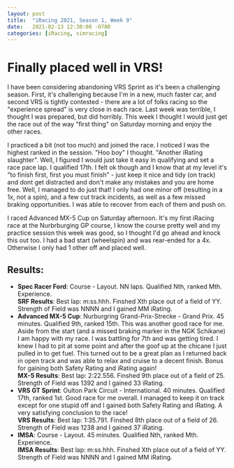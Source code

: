 ```yaml
---
layout: post
title:  "iRacing 2021, Season 1, Week 9"
date:   2021-02-13 12:30:00 -0700
categories: [iRacing, simracing]
---
```

# Finally placed well in VRS!

I have been considering abandoning VRS Sprint as it's been a challenging season. First, it's challenging because I'm in a new, much faster car, and second VRS is tightly contested - there are a lot of folks racing so the "experience spread" is very close in each race. Last week was terrible, I thought I was prepared, but did horribly. This week I thought I would just get the race out of the way "first thing" on Saturday morning and enjoy the other races.

I practiced a bit (not too much) and joined the race. I noticed I was the highest ranked in the session. "Hoo boy" I thought. "Another iRating slaughter". Well, I figured I would just take it easy in qualifying and set a race pace lap. I qualified 17th. I felt ok though and I know that at my level it's "to finish first, first you must finish" - just keep it nice and tidy (on track) and dont get distracted and don't make any mistakes and you are home free. Well, I managed to do just that! I only had one minor off (resulting in a 1x, not a spin), and a few cut track incidents, as well as a few missed braking opportunities. I was able to recover from each of them and push on.

I raced Advanced MX-5 Cup on Saturday afternoon. It's my first iRacing race at the Nurbrburging GP course, I know the course pretty well and my practice session this week was good, so I thought I'd go ahead and knock this out too. I had a bad start (wheelspin) and was rear-ended for a 4x. Otherwise I only had 1 other off and placed well.

## Results:
* **Spec Racer Ford**: Course - Layout. NN laps. Qualified Nth, ranked Mth. Experience.  
**SRF Results**: Best lap: m:ss.hhh. Finshed Xth place out of a field of YY. Strength of Field was NNNN and I gained MM iRating.  
* **Advanced MX-5 Cup**: Nurburgring Grand-Prix-Strecke - Grand Prix. 45 minutes. Qualified 9th, ranked 15th. This was another good race for me. Aside from the start (and a missed braking marker in the NGK Schikane) I am happy with my race. I was battling for 7th and was getting tired. I knew I had to pit at some point and after the goof up at the chicane I just pulled in to get fuel. This turned out to be a great plan as I returned back in open track and was able to relax and cruise to a decent finish. Bonus for gaining both Safety Rating and iRating again!  
**MX-5 Results**: Best lap: 2:22.556. Finshed 9th place out of a field of 25. Strength of Field was 1392 and I gained 33 iRating.
* **VRS GT Sprint**: Oulton Park Circuit - International. 40 minutes. Qualified 17th, ranked 1st. Good race for me overall. I managed to keep it on track except for one stupid off and I gained both Safety Rating and iRating. A very satisfying conclusion to the race!  
**VRS Results**: Best lap: 1:35.791. Finshed 8th place out of a field of 26. Strength of Field was 1238 and I gained 37 iRating.
* **IMSA**: Course - Layout. 45 minutes. Qualified Nth, ranked Mth. Experience.  
**IMSA Results**: Best lap: m:ss.hhh. Finshed Xth place out of a field of YY. Strength of Field was NNNN and I gained MM iRating.
